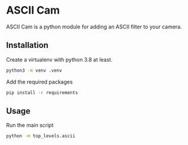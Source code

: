 # ASCII Cam

ASCII Cam is a python module for adding an ASCII filter to your camera.

## Installation

Create a virtualenv with python 3.8 at least.

```bash
python3 -m venv .venv
```

Add the required packages

```bash
pip install -r requirements
```

## Usage

Run the main script

```bash
python -m top_levels.ascii
```
